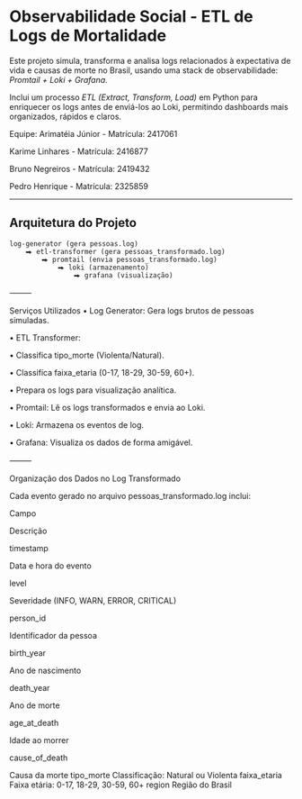 # Observabilidade Social - ETL de Logs de Mortalidade

Este projeto simula, transforma e analisa logs relacionados à expectativa de vida e causas de morte no Brasil, usando uma stack de observabilidade: _Promtail + Loki + Grafana_.

Inclui um processo _ETL (Extract, Transform, Load)_ em Python para enriquecer os logs antes de enviá-los ao Loki, permitindo dashboards mais organizados, rápidos e claros.

Equipe:
Arimatéia Júnior - Matrícula: 2417061

Karime Linhares - Matrícula: 2416877

Bruno Negreiros - Matrícula: 2419432

Pedro Henrique - Matrícula: 2325859

---

## Arquitetura do Projeto

```plaintext
log-generator (gera pessoas.log)
    ⮕ etl-transformer (gera pessoas_transformado.log)
        ⮕ promtail (envia pessoas_transformado.log)
            ⮕ loki (armazenamento)
                ⮕ grafana (visualização)
```

⸻

Serviços Utilizados
• Log Generator: Gera logs brutos de pessoas simuladas.

• ETL Transformer:

• Classifica tipo_morte (Violenta/Natural).

• Classifica faixa_etaria (0-17, 18-29, 30-59, 60+).

• Prepara os logs para visualização analítica.

• Promtail: Lê os logs transformados e envia ao Loki.

• Loki: Armazena os eventos de log.

• Grafana: Visualiza os dados de forma amigável.

⸻

Organização dos Dados no Log Transformado

Cada evento gerado no arquivo pessoas_transformado.log inclui:

Campo

Descrição

timestamp

Data e hora do evento

level

Severidade (INFO, WARN, ERROR, CRITICAL)

person_id

Identificador da pessoa

birth_year

Ano de nascimento

death_year

Ano de morte

age_at_death

Idade ao morrer

cause_of_death

Causa da morte
tipo_morte
Classificação: Natural ou Violenta
faixa_etaria
Faixa etária: 0-17, 18-29, 30-59, 60+
region
Região do Brasil
